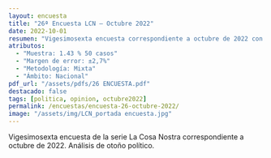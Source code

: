 ```yaml
---
layout: encuesta
title: "26ª Encuesta LCN — Octubre 2022"
date: 2022-10-01
resumen: "Vigesimosexta encuesta correspondiente a octubre de 2022 con análisis de otoño político."
atributos:
  - "Muestra: 1.43 % 50 casos"
  - "Margen de error: ±2,7%"
  - "Metodología: Mixta"
  - "Ámbito: Nacional"
pdf_url: "/assets/pdfs/26 ENCUESTA.pdf"
destacado: false
tags: [politica, opinion, octubre2022]
permalink: /encuestas/encuesta-26-octubre-2022/
image: "/assets/img/LCN_portada encuesta.jpg"
---
```


Vigesimosexta encuesta de la serie La Cosa Nostra correspondiente a octubre de 2022. Análisis de otoño político.
